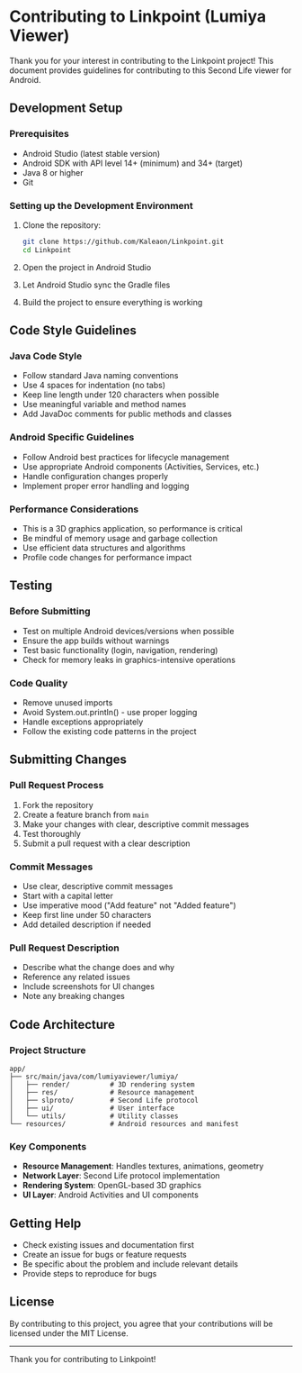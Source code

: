 # Contributing to Linkpoint (Lumiya Viewer)

Thank you for your interest in contributing to the Linkpoint project! This document provides guidelines for contributing to this Second Life viewer for Android.

## Development Setup

### Prerequisites
- Android Studio (latest stable version)
- Android SDK with API level 14+ (minimum) and 34+ (target)
- Java 8 or higher
- Git

### Setting up the Development Environment

1. Clone the repository:
   ```bash
   git clone https://github.com/Kaleaon/Linkpoint.git
   cd Linkpoint
   ```

2. Open the project in Android Studio

3. Let Android Studio sync the Gradle files

4. Build the project to ensure everything is working

## Code Style Guidelines

### Java Code Style
- Follow standard Java naming conventions
- Use 4 spaces for indentation (no tabs)
- Keep line length under 120 characters when possible
- Use meaningful variable and method names
- Add JavaDoc comments for public methods and classes

### Android Specific Guidelines
- Follow Android best practices for lifecycle management
- Use appropriate Android components (Activities, Services, etc.)
- Handle configuration changes properly
- Implement proper error handling and logging

### Performance Considerations
- This is a 3D graphics application, so performance is critical
- Be mindful of memory usage and garbage collection
- Use efficient data structures and algorithms
- Profile code changes for performance impact

## Testing

### Before Submitting
- Test on multiple Android devices/versions when possible
- Ensure the app builds without warnings
- Test basic functionality (login, navigation, rendering)
- Check for memory leaks in graphics-intensive operations

### Code Quality
- Remove unused imports
- Avoid System.out.println() - use proper logging
- Handle exceptions appropriately
- Follow the existing code patterns in the project

## Submitting Changes

### Pull Request Process
1. Fork the repository
2. Create a feature branch from `main`
3. Make your changes with clear, descriptive commit messages
4. Test thoroughly
5. Submit a pull request with a clear description

### Commit Messages
- Use clear, descriptive commit messages
- Start with a capital letter
- Use imperative mood ("Add feature" not "Added feature")
- Keep first line under 50 characters
- Add detailed description if needed

### Pull Request Description
- Describe what the change does and why
- Reference any related issues
- Include screenshots for UI changes
- Note any breaking changes

## Code Architecture

### Project Structure
```
app/
├── src/main/java/com/lumiyaviewer/lumiya/
│   ├── render/          # 3D rendering system
│   ├── res/             # Resource management
│   ├── slproto/         # Second Life protocol
│   ├── ui/              # User interface
│   └── utils/           # Utility classes
└── resources/           # Android resources and manifest
```

### Key Components
- **Resource Management**: Handles textures, animations, geometry
- **Network Layer**: Second Life protocol implementation
- **Rendering System**: OpenGL-based 3D graphics
- **UI Layer**: Android Activities and UI components

## Getting Help

- Check existing issues and documentation first
- Create an issue for bugs or feature requests
- Be specific about the problem and include relevant details
- Provide steps to reproduce for bugs

## License

By contributing to this project, you agree that your contributions will be licensed under the MIT License.

---

Thank you for contributing to Linkpoint!